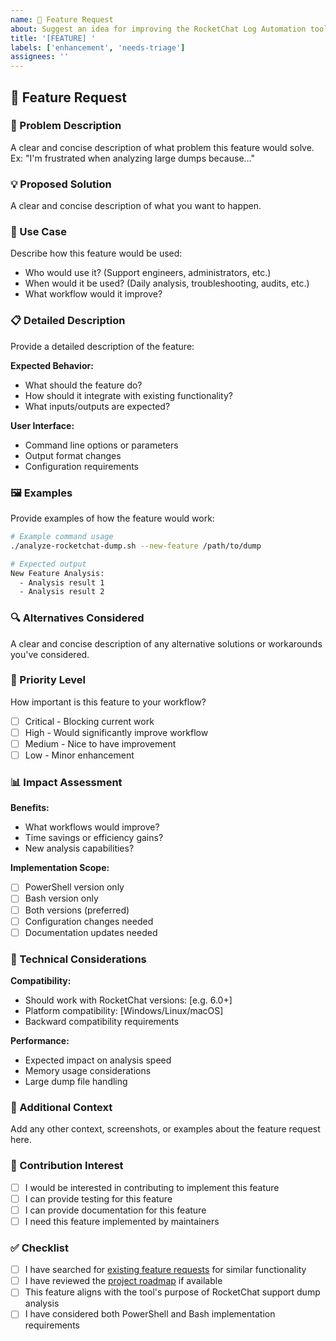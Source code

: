 ```yaml
---
name: 🚀 Feature Request
about: Suggest an idea for improving the RocketChat Log Automation tool
title: '[FEATURE] '
labels: ['enhancement', 'needs-triage']
assignees: ''
---
```


## 🚀 Feature Request

### 🎯 Problem Description
A clear and concise description of what problem this feature would solve.
Ex: "I'm frustrated when analyzing large dumps because..."

### 💡 Proposed Solution
A clear and concise description of what you want to happen.

### 🔄 Use Case
Describe how this feature would be used:
- Who would use it? (Support engineers, administrators, etc.)
- When would it be used? (Daily analysis, troubleshooting, audits, etc.)
- What workflow would it improve?

### 📋 Detailed Description
Provide a detailed description of the feature:

**Expected Behavior:**
- What should the feature do?
- How should it integrate with existing functionality?
- What inputs/outputs are expected?

**User Interface:**
- Command line options or parameters
- Output format changes
- Configuration requirements

### 🖼️ Examples
Provide examples of how the feature would work:

```bash
# Example command usage
./analyze-rocketchat-dump.sh --new-feature /path/to/dump

# Expected output
New Feature Analysis:
  - Analysis result 1
  - Analysis result 2
```

### 🔍 Alternatives Considered
A clear and concise description of any alternative solutions or workarounds you've considered.

### 🎯 Priority Level
How important is this feature to your workflow?
- [ ] Critical - Blocking current work
- [ ] High - Would significantly improve workflow
- [ ] Medium - Nice to have improvement
- [ ] Low - Minor enhancement

### 📊 Impact Assessment
**Benefits:**
- What workflows would improve?
- Time savings or efficiency gains?
- New analysis capabilities?

**Implementation Scope:**
- [ ] PowerShell version only
- [ ] Bash version only
- [ ] Both versions (preferred)
- [ ] Configuration changes needed
- [ ] Documentation updates needed

### 🔧 Technical Considerations
**Compatibility:**
- Should work with RocketChat versions: [e.g. 6.0+]
- Platform compatibility: [Windows/Linux/macOS]
- Backward compatibility requirements

**Performance:**
- Expected impact on analysis speed
- Memory usage considerations
- Large dump file handling

### 📎 Additional Context
Add any other context, screenshots, or examples about the feature request here.

### 🤝 Contribution Interest
- [ ] I would be interested in contributing to implement this feature
- [ ] I can provide testing for this feature
- [ ] I can provide documentation for this feature
- [ ] I need this feature implemented by maintainers

### ✅ Checklist
- [ ] I have searched for [existing feature requests](../../issues?q=is%3Aissue+label%3Aenhancement) for similar functionality
- [ ] I have reviewed the [project roadmap](../../projects) if available
- [ ] This feature aligns with the tool's purpose of RocketChat support dump analysis
- [ ] I have considered both PowerShell and Bash implementation requirements
